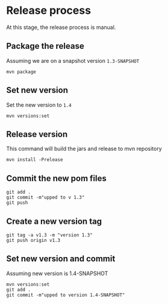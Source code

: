 # Release process

At this stage, the release process is manual.

## Package the release

Assuming we are on a snapshot version `1.3-SNAPSHOT`

```shell
mvn package
```

## Set new version

Set the new version to `1.4`

```shell
mvn versions:set
```

## Release version

This command will build the jars and release to mvn repository

```shell
mvn install -Prelease
```

## Commit the new pom files

```shell
git add .
git commit -m"upped to v 1.3"
git push
```

## Create a new version tag

```shell
git tag -a v1.3 -m "version 1.3"
git push origin v1.3
```

## Set new version and commit

Assuming new version is 1.4-SNAPSHOT

```shell
mvn versions:set
git add .
git commit -m"upped to version 1.4-SNAPSHOT"
```

